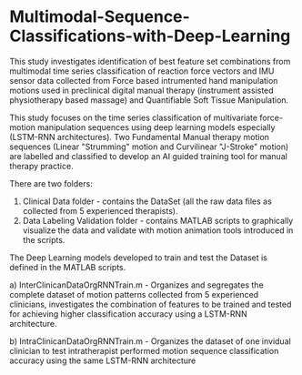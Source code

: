 # Multimodal-Sequence-Classifications-with-Deep-Learning
This study investigates identification of best feature set combinations from multimodal time series classification of reaction force vectors and IMU sensor data collected from Force based intrumented hand manipulation motions used in preclinical digital manual therapy (instrument assisted physiotherapy based massage) and Quantifiable Soft Tissue Manipulation.

This study focuses on the time series classification of multivariate force-motion manipulation sequences using deep learning models especially (LSTM-RNN architectures).
Two Fundamental Manual therapy motion sequences (Linear "Strumming" motion and Curvilinear "J-Stroke" motion) are labelled and classified to develop an AI guided training tool for manual therapy practice. 

There are two folders:
1) Clinical Data folder - contains the DataSet (all the raw data files as collected from 5 experienced therapists).
2) Data Labeling Validation folder - contains MATLAB scripts to graphically visualize the data and validate with motion animation tools introduced in the scripts.

The Deep Learning models developed to train and test the Dataset is defined in the MATLAB scripts.

a) InterClinicanDataOrgRNNTrain.m  - Organizes and segregates the complete dataset of motion patterns collected from 5 experienced clinicians, investigates the combination of features to be trained and tested for achieving higher classification accuracy using a LSTM-RNN architecture.

b) IntraClinicanDataOrgRNNTrain.m - Organizes the dataset of one invidual clinician to test intratherapist performed motion sequence classification accuracy using the same LSTM-RNN architecture  
